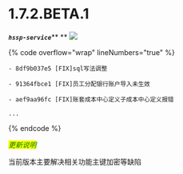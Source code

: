 # 1.7.2.BETA.1

_**`hssp-service`**_** ** ![](https://img.shields.io/badge/-1.7.2.BETA.1-brightgreen)

{% code overflow="wrap" lineNumbers="true" %}
```log
- 8df9b037e5 [FIX]sql写法调整

- 91364fbce1 [FIX]员工分配银行账户导入未生效

- aef9aa96fc [FIX]账套成本中心定义子成本中心定义报错

...
```
{% endcode %}



_<mark style="color:green;">更新说明</mark>_

当前版本主要解决相关功能主键加密等缺陷




